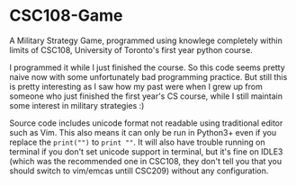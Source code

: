 # CSC108-Game
A Military Strategy Game, programmed using knowlege completely within limits of CSC108, University of Toronto's first year python course.

I programmed it while I just finished the course. So this code seems pretty naive now with some unfortunately bad programming practice. But still this is pretty interesting as I saw how my past were when I grew up from someone who just finished the first year's CS course, while I still maintain some interest in military strategies :)

Source code includes unicode format not readable using traditional editor such as Vim. This also means it can only be run in Python3+ even if you replace the `print("")` to `print ""`. It will also have trouble running on terminal if you don't set unicode support in terminal, but it's fine on IDLE3 (which was the recommended one in CSC108, they don't tell you that you should switch to vim/emcas untill CSC209) without any configuration.
